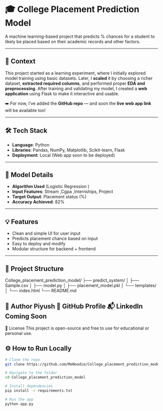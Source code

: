 # 🎓 College Placement Prediction Model

A machine learning-based project that predicts % chances  for  a student to likely  be placed based on their academic records and other factors.

---

## 📌 Context

This project started as a learning experiment, where I initially explored model training using basic datasets. Later, I **scaled** it by choosing a richer dataset, **extracted required columns**, and performed proper **EDA and preprocessing**. After training and validating my model, I created a **web application** using Flask to make it interactive and usable.

➡️ For now, I’ve added the **GitHub repo** — and soon the **live web app link** will be available too!

---

## 🛠️ Tech Stack

- **Language**: Python
- **Libraries**: Pandas, NumPy, Matplotlib, Scikit-learn, Flask
- **Deployment**: Local (Web app soon to be deployed)

---

## 🧠 Model Details

- **Algorithm Used** (Logistic Regression )
- **Input Features**: Stream	,Cgpa	,Internships,	Project
- **Target Output**: Placement status (%)
- **Accuracy Achieved**: 82% 

---

## 💡 Features

- Clean and simple UI for user input
- Predicts placement chance based on input
- Easy to deploy and modify
- Modular structure for backend + frontend

---

## 📂 Project Structure
College_placement_prediction_model/
├── predict_system/
│ ├── Sample.csv
│ ├── model.py
│ ├── placement_model.pkl
│ └── templates/
│ └── index.html
└── README.md

👤 Author
Piyush
🔗 GitHub Profile
📬 LinkedIn Coming Soon
---

📃 License
This project is open-source and free to use for educational or personal use.


## ⚙️ How to Run Locally

```bash
# Clone the repo
git clone https://github.com/MeNoodie/College_placement_prediction_model.git

# Navigate to the folder
cd College_placement_prediction_model

# Install dependencies
pip install -r requirements.txt

# Run the app 
python app.py









